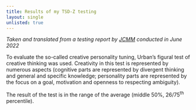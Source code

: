 ```yaml
---
title: Results of my TSD-Z testing
layout: single
unlisted: true
---
```

*Taken and translated from a testing report by [JCMM](https://www.jcmm.cz/) conducted in June 2022*

To evaluate the so-called creative personality tuning, Urban’s figural test of creative thinking was used. Creativity in this test is represented by numerous aspects (cognitive parts are represented by divergent thinking and general and specific knowledge; personality parts are represented by the focus on a goal, motivation and openness to respecting ambiguity).

The result of the test is in the range of the average (middle 50%, 26/75<sup>th</sup> percentile).